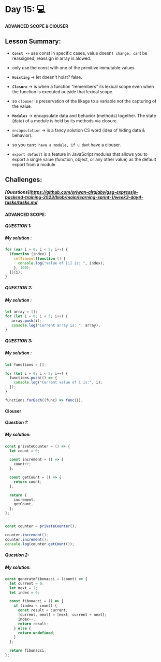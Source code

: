 # Day 15: 💻

 **ADVANCED SCOPE & ClOUSER**

 ## Lesson Summary:

 - **`Const ->`** use const in specific cases, value doesn`t change, can`t be reassigned, reassign in array is alowed.
 - only use the const with one of the primitive immutable values.
  
 - **`Hoisting`** -> let doesn't hoist? false.
   
 - **`Closure`** -> is when a function “remembers” its lexical scope even when the function is executed outside that lexical scope.
 - so `clouser` is preservation of the likage to a variable not the capturing of the value.
   
 - **`Modules`** -> encapsulate data and behavior (methods) together. The state (data) of a module is held by its methods via closure.
 - `encapsulation` -> is a fancy solution CS word (idea of hiding data & behavior).
 - so you can`t have a module, if u don`t have a clouser.
 - `export default` is a feature in JavaScript modules that allows you to export a single value (function, object, or any other value) as the default export from a module.

## Challenges:
##### [Questions](https://github.com/orjwan-alrajaby/gsg-expressjs-backend-training-2023/blob/main/learning-sprint-1/week3-day4-tasks/tasks.md

#### ADVANCED SCOPE:
##### QUESTION 1:
##### My solution :

```javascript
for (var i = 0; i < 5; i++) {
  (function (index) {
    setTimeout(function () {
      console.log("value of [i] is: ", index);
    }, 100);
  })(i);
}
```

##### QUESTION 2:
##### My solution :

```javascript
let array = []; 
for (let i = 0; i < 5; i++) {
   array.push(i); 
   console.log("Current array is: ", array);
}
```

##### QUESTION 3:
##### My solution :

```javascript
let functions = [];

for (let i = 0; i < 5; i++) { 
  functions.push(() => {
    console.log("Current value of i is:", i);
  });
}

functions.forEach((func) => func());
```

#### Clouser
##### Question 1:
##### My solution:

```javascript
const privateCounter = () => {
  let count = 0;

  const increment = () => {
    count++;
  };

  const getCount = () => {
    return count;
  };

  return {
    increment,
    getCount,
  };
};


const counter = privateCounter();

counter.increment();
counter.increment();
console.log(counter.getCount()); 
```

##### Question 2:
##### My solution:

```javascript
const generateFibonacci = (count) => {
  let current = 0;
  let next = 1;
  let index = 0;

  const fibonacci = () => {
    if (index < count) {
      const result = current;
      [current, next] = [next, current + next];
      index++;
      return result;
    } else {
      return undefined; 
    }
  };

  return fibonacci;
};
```
